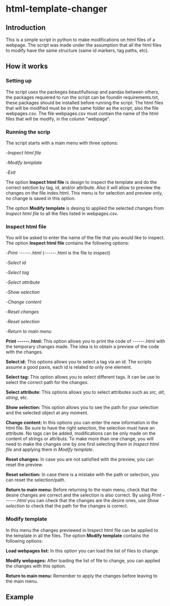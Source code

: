 # html-template-changer


## Introduction
This is a simple script in python to make modifications on html files of a webpage. The script was made under the assumption that all the html files to modify have the same structure (same id markers, tag paths, etc).


## How it works

### Setting up
The script uses the packeges beautifullsoup and pandas between others, the packages requiered to run the script can be foundin requirements.txt, these packages should be installed before running the script.
The html files that will be modified must be in the same folder as the script, also the file webpages.csv.
The file webpages.csv must contain the name of the html files that will be modify, in the column "webpage".

### Running the scrip
The script starts with a main menu with three options:

-*Inspect html file*

-*Modify template*

-*Exit*

The option **Inspect html file** is design to inspect the template and do the correct selction by tag, id, and/or attribute. Also it will allow to preview the changes on the file index.html. This menu is for selection and preview only, no change is saved in this option.

The option **Modify template** is desing to applied the selected changes from *Inspect html file* to all the files listed in webpages.csv.

### Inspect html file
You will be asked to enter the name of the file that you would like to inspect.
The option **Inspect html file** contains the following options:

-*Print ------.html* (------.html is the file to inspect)

-*Select id*

-*Select tag*

-*Select attribute*

-*Show selection*

-*Change content*

-*Reset changes*

-*Reset selection*

-*Return to main menu*

**Print ------.html:** This option allows you to print the code of ------.html with the temporary changes made. The idea is to obtain a preview of the code with the changes.

**Select id:** This options allows you to select a tag via an id. The scripts assume a good paxis, each id is related  to only one element.

**Select tag:** This option allows you to select different tags. It can be use to select the correct path for the changes. 

**Select attribute:** This options allows you to select attributes such as *src*, *alt*, *string*, etc.

**Show selection:** This option allows you to see the path for your selection and the selected object at any moment.

**Change content:** In this options you can enter the new information in the html file. Be sure to have the right selection, the selection must have an attribute. No tags can be added, modifications can be only made on the content of strings or attributs. To make more than one change, you will need to make the changes one by one first selecting them in *Inspect html file* and applying them in  *Modify template*.

**Reset changes:** In case you are not satisfied with the preview, you can reset the preview.

**Reset selection:** In case there is a mistake with the path or selection, you can reset the selection/path.

**Return to main menu:** Before returning to the main menu, check that the desire changes are correct and the selection is also correct. By using *Print ------.html* you can check that the changes are the desire ones, use *Show selection* to check that the path for the changes is correct.

### Modify template
In this menu the changes previewed in Inspect html file can be applied to the template in all the files.
The option **Modify template** contains the following options:

**Load webpages list:** In this option you can load the list of files to change.

**Modify webpages:** After loading the list of file  to change, you can applied the changes with this option.

**Return to main menu:** Remember to apply the changes before leaving to the main menu.


## Example
